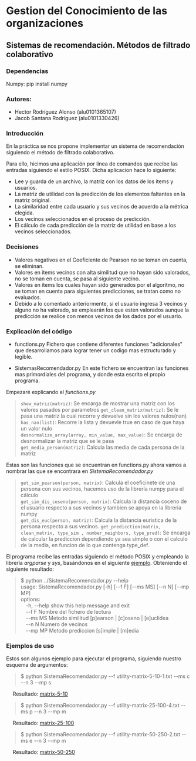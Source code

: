 # Gestion del Conocimiento de las organizaciones
## Sistemas de recomendación. Métodos de filtrado colaborativo
### Dependencias
Numpy: pip install numpy
### Autores:
* Hector Rodríguez Alonso (alu0101365107)
* Jacob Santana Rodríguez (alu0101330426)  

### Introducción
En la práctica se nos propone implementar un sistema de recomendación siguiendo el método de filtrado colaborativo. 

Para ello, hicimos una aplicación por línea de comandos que recibe las entradas siguiendo el estilo POSIX. Dicha aplicacion hace lo siguiente:

* Lee y guarda de un archivo, la matriz con los datos de los items y usuarios.
* La matriz de utilidad con la predicción de los elementos faltantes en la matriz original.  
* La similaridad entre cada usuario y sus vecinos de acuerdo a la métrica elegida.
* Los vecinos seleccionados en el proceso de predicción.
* El cálculo de cada predicción de la matriz de utilidad en base a los vecinos seleccionados.  

### Decisiones
* Valores negativos en el Coeficiente de Pearson no se toman en cuenta, se eliminan.
* Valores en ítems vecinos con alta similitud que no hayan sido valorados, no se toman en cuenta, se pasa al siguiente vecino.
* Valores en ítems los cuales hayan sido generados por el algoritmo, no se toman en cuenta para siguientes predicciones, se tratan como no evaluados.
* Debido a lo comentado anteriormente, si el usuario ingresa 3 vecinos y alguno no ha valorado, se emplearán los que esten valorados aunque la predicción se realice con menos vecinos de los dados por el usuario.

### Explicación del código
* functions.py Fichero que contiene diferentes funciones "adicionales" que desarrollamos para lograr tener un codigo mas estructurado y legible.

* SistemasRecomendador.py En este fichero se encuentran las funciones mas primordiales del programa, y donde esta escrito el propio programa.

Empezaré explicando el *functions.py*

> `show_matriz(matriz)`: Se encarga de mostrar una matriz con los valores pasados por parametros
> `get_clean_matrix(matriz)`: Se le pasa una matriz la cual recorre y devuelve sin los valores nulos(nan)  
> `has_nan(list)`: Recorre la lista y devuevle true en caso de que haya un valor nulo  
> `desnormalize_array(array, min_value, max_value)`: Se encarga de desnormalizar la matriz que se le pasa  
> `get_media_person(matriz)`: Calcula las media de cada persona de la matriz

Estas son las funciones que se encuentran en functions.py ahora vamos a nombrar las que se encontrara en *SistemaRecomendador.py*

> `get_sim_pearson(person, matrix)`: Calcula el coeficinete de una persona con sus vecinos, hacemos uso de la librería numpy para el cálculo  
> `get_sim_dis_coseno(person, matrix)`: Calcula la distancia coceno de el usuario respecto a sus vecinos y tambien se apoya en la libreria numpy  
> `get_dis_euc(person, matriz)`: Calcula la distancia euristica de la persona respecto a sus vecinos.
> `get_predicction(matrix, clean_matrix, type_sim , number_neighbors, type_pred)`: Se encarga de calcular la prediccion dependiendo ya sea simple o con el calculo de la media, en funcion de lo que contenga type_def.

El programa recibe las entradas siguiendo el método POSIX y empleando la librería *argparse* y *sys*, basándonos en el siguiente [ejemplo](https://nullprogram.com/blog/2020/08/01/). Obteniendo el siguiente resultado:
>$ python ../SistemaRecomendador.py --help  
> usage: SistemaRecomendador.py [-h] [--f F] [--ms MS] [--n N] [--mp MP]  
>options:  
>&emsp;-h, --help  show this help message and exit  
>&emsp;--f F       Nombre del fichero de lectura  
>&emsp;--ms MS     Metodo similitud [p]earson | [c]oseno | [e]uclidea        
>&emsp;--n N       Numero de vecinos  
>&emsp;--mp MP     Metodo prediccion [s]imple | [m]edia  

### Ejemplos de uso

Estos son algunos ejemplo para ejecutar el programa, siguiendo nuestro esquema de argumentos:
>$ python SistemaRecomendador.py --f utility-matrix-5-10-1.txt --ms c --n 3 --mp s  

&emsp; Resultado: [matrix-5-10](/results/m5-10/c_3_s_utility-matrix-5-10-1.txt)

>$ python SistemaRecomendador.py --f utility-matrix-25-100-4.txt --ms p --n 3 --mp m  

&emsp; Resultado: [matrix-25-100](/results/m25-100/p_3_m_utility-matrix-25-100-4.txt)

>$ python SistemaRecomendador.py --f utility-matrix-50-250-2.txt --ms e --n 3 --mp m  

&emsp; Resultado: [matrix-50-250](/results/m50-250/e_3_m_utility-matrix-50-250-2.txt)
